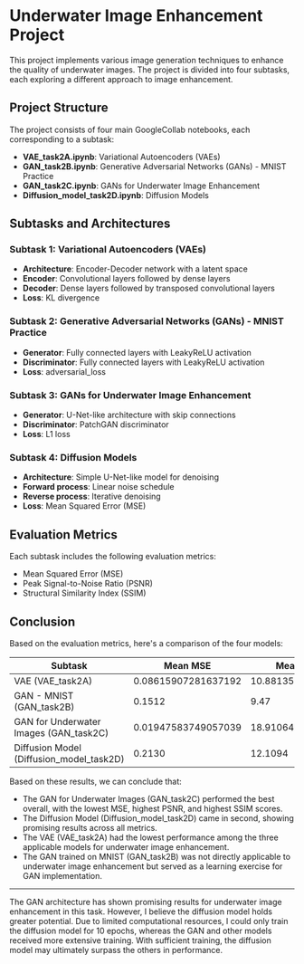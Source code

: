 # Underwater Image Enhancement Project

This project implements various image generation techniques to enhance the quality of underwater images. The project is divided into four subtasks, each exploring a different approach to image enhancement.

## Project Structure

The project consists of four main GoogleCollab notebooks, each corresponding to a subtask:

- **VAE_task2A.ipynb**: Variational Autoencoders (VAEs)
- **GAN_task2B.ipynb**: Generative Adversarial Networks (GANs) - MNIST Practice
- **GAN_task2C.ipynb**: GANs for Underwater Image Enhancement
- **Diffusion_model_task2D.ipynb**: Diffusion Models

## Subtasks and Architectures

### Subtask 1: Variational Autoencoders (VAEs)

- **Architecture**: Encoder-Decoder network with a latent space
- **Encoder**: Convolutional layers followed by dense layers
- **Decoder**: Dense layers followed by transposed convolutional layers
- **Loss**:  KL divergence

### Subtask 2: Generative Adversarial Networks (GANs) - MNIST Practice

- **Generator**: Fully connected layers with LeakyReLU activation
- **Discriminator**: Fully connected layers with LeakyReLU activation
- **Loss**: adversarial_loss

### Subtask 3: GANs for Underwater Image Enhancement

- **Generator**: U-Net-like architecture with skip connections
- **Discriminator**: PatchGAN discriminator
- **Loss**: L1 loss

### Subtask 4: Diffusion Models

- **Architecture**: Simple U-Net-like model for denoising
- **Forward process**: Linear noise schedule
- **Reverse process**: Iterative denoising
- **Loss**: Mean Squared Error (MSE)

## Evaluation Metrics

Each subtask includes the following evaluation metrics:

- Mean Squared Error (MSE)
- Peak Signal-to-Noise Ratio (PSNR)
- Structural Similarity Index (SSIM)

## Conclusion

Based on the evaluation metrics, here's a comparison of the four models:

| Subtask                               | Mean MSE                                                             | Mean PSNR | Mean SSIM |
| ------------------------------------- | -------------------------------------------------------------------- | --------- | --------- |
| VAE (VAE_task2A)                       | 0.08615907281637192                                                              | 10.881352121899013   | 0.23851041495800018    |
| GAN - MNIST (GAN_task2B)               | 0.1512 | 9.47 | 0.2403 |
| GAN for Underwater Images (GAN_task2C) | 0.01947583749057039                                                               | 18.910640776784795   | 0.8239411484254034    |
| Diffusion Model (Diffusion_model_task2D)           | 0.2130                                                              | 12.1094  | 0.1199    |

Based on these results, we can conclude that:

- The GAN for Underwater Images (GAN_task2C) performed the best overall, with the lowest MSE, highest PSNR, and highest SSIM scores.
- The Diffusion Model (Diffusion_model_task2D) came in second, showing promising results across all metrics.
- The VAE (VAE_task2A) had the lowest performance among the three applicable models for underwater image enhancement.
- The GAN trained on MNIST (GAN_task2B) was not directly applicable to underwater image enhancement but served as a learning exercise for GAN implementation.

---

The GAN architecture has shown promising results for underwater image enhancement in this task. However, I believe the diffusion model holds greater potential. Due to limited computational resources, I could only train the diffusion model for 10 epochs, whereas the GAN and other models received more extensive training. With sufficient training, the diffusion model may ultimately surpass the others in performance.
